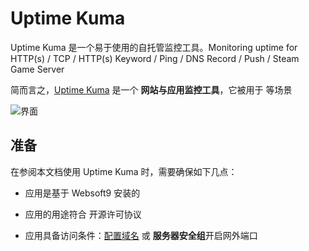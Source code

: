 # Uptime Kuma

Uptime Kuma 是一个易于使用的自托管监控工具。Monitoring uptime for HTTP(s) / TCP / HTTP(s) Keyword / Ping / DNS Record / Push / Steam Game Server

简而言之，[Uptime Kuma](https://github.com/louislam/uptime-kuma) 是一个 **网站与应用监控工具**，它被用于  等场景


![界面](https://libs.websoft9.com/Websoft9/DocsPicture/zh/uptimekuma/uptimekuma-gui-websoft9.jpg)


## 准备

在参阅本文档使用 Uptime Kuma 时，需要确保如下几点：

- 应用是基于 Websoft9 安装的

- 应用的用途符合 [](https://some_license_url) 开源许可协议

- 应用具备访问条件：[配置域名](./guide/appsetdomain) 或 **服务器安全组**开启网外端口